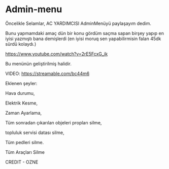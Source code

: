 # Admin-menu
Öncelikle Selamlar, AC YARDIMCISI AdminMenüyü paylaşayım dedim.



Bunu yapmamdaki amaç dün bir konu gördüm saçma sapan birşey yapıp en iyisi yazmıştı bana demişlerdi (en iyisi moruq sen yapabilirmisin falan 45dk sürdü kolaydı.)



https://www.youtube.com/watch?v=2rE5FcxG_ik



Bu menünün geliştirilmiş halidir.



VIDEO: https://streamable.com/bc44m6



Eklenen şeyler:

Hava durumu,

Elektrik Kesme,

Zaman Ayarlama,

Tüm sonradan çıkarılan objeleri propları silme,

topluluk servisi datası silme,

Tüm pedleri silme.

Tüm Araçları Silme

CREDIT - OZNE
